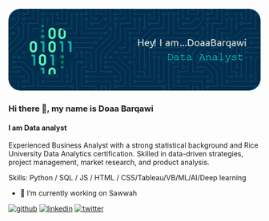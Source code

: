 
![I am Data analyst ](https://github.com/doaabarq/doaabarq/blob/main/github-header-image.png)
### Hi there 👋, my name is Doaa Barqawi 
#### I am Data analyst 


Experienced Business Analyst with a strong statistical background and Rice University Data Analytics certification. Skilled in data-driven strategies, project management, market research, and product analysis. 

Skills: Python / SQL / JS / HTML / CSS/Tableau/VB/ML/AI/Deep learning

- 🔭 I’m currently working on Sawwah  


[<img src='https://cdn.jsdelivr.net/npm/simple-icons@3.0.1/icons/github.svg' alt='github' height='40'>](https://github.com/doaabarq)  [<img src='https://cdn.jsdelivr.net/npm/simple-icons@3.0.1/icons/linkedin.svg' alt='linkedin' height='40'>](https://www.linkedin.com/in/https://www.linkedin.com/in/doaa-b-22a3326//)  [<img src='https://cdn.jsdelivr.net/npm/simple-icons@3.0.1/icons/twitter.svg' alt='twitter' height='40'>](https://twitter.com/https://twitter.com/doaa_barqawi)  


